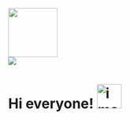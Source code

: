 
  <div id="header" lign="center">
    <img src="https://media.giphy.com/media/bGgsc5mWoryfgKBx1u/giphy.gif" width="100"/>
  </div>

  <div id="badges" lign="center"> 
    <a href="https://www.linkedin.com/in/serhii-mukhamedianov-4263a1230">
      <img src="https://img.shields.io/badge/LinkedIn-blue?logo=linkedin&logoColor=white&style=for-the-badge"/>
    </a>
  </div>

  <h1 lign="center">
      Hi everyone!
      <img src="https://media.giphy.com/media/76Ezod7CxRDqivd57V/giphy.gif" width="50px" alt= "image not found" >
  </h1>
  


